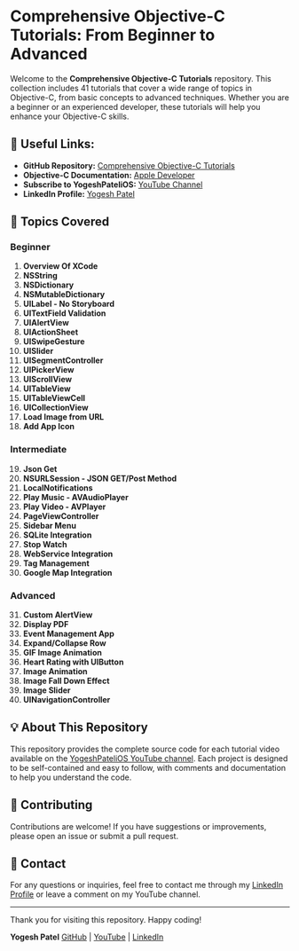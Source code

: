 # Comprehensive Objective-C Tutorials: From Beginner to Advanced

Welcome to the **Comprehensive Objective-C Tutorials** repository. This collection includes 41 tutorials that cover a wide range of topics in Objective-C, from basic concepts to advanced techniques. Whether you are a beginner or an experienced developer, these tutorials will help you enhance your Objective-C skills.

## 🔗 Useful Links:
- **GitHub Repository:** [Comprehensive Objective-C Tutorials](https://github.com/YogeshPateliOS/Objective-C-Tutorials-Beginner-to-Advanced.git)
- **Objective-C Documentation:** [Apple Developer](https://developer.apple.com/documentation/foundation?language=objc)
- **Subscribe to YogeshPateliOS:** [YouTube Channel](https://www.youtube.com/c/YogeshPateliOS)
- **LinkedIn Profile:** [Yogesh Patel](https://www.linkedin.com/in/yogeshpatelios/)

## 📁 Topics Covered

### Beginner
1. **Overview Of XCode**
2. **NSString**
3. **NSDictionary**
4. **NSMutableDictionary**
5. **UILabel - No Storyboard**
6. **UITextField Validation**
7. **UIAlertView**
8. **UIActionSheet**
9. **UISwipeGesture**
10. **UISlider**
11. **UISegmentController**
12. **UIPickerView**
13. **UIScrollView**
14. **UITableView**
15. **UITableViewCell**
16. **UICollectionView**
17. **Load Image from URL**
18. **Add App Icon**

### Intermediate
19. **Json Get**
20. **NSURLSession - JSON GET/Post Method**
21. **LocalNotifications**
22. **Play Music - AVAudioPlayer**
23. **Play Video - AVPlayer**
24. **PageViewController**
25. **Sidebar Menu**
26. **SQLite Integration**
27. **Stop Watch**
28. **WebService Integration**
29. **Tag Management**
30. **Google Map Integration**

### Advanced
31. **Custom AlertView**
32. **Display PDF**
33. **Event Management App**
34. **Expand/Collapse Row**
35. **GIF Image Animation**
36. **Heart Rating with UIButton**
37. **Image Animation**
38. **Image Fall Down Effect**
39. **Image Slider**
40. **UINavigationController**

## 💡 About This Repository

This repository provides the complete source code for each tutorial video available on the [YogeshPateliOS YouTube channel](https://www.youtube.com/c/YogeshPateliOS). Each project is designed to be self-contained and easy to follow, with comments and documentation to help you understand the code.

## 🤝 Contributing

Contributions are welcome! If you have suggestions or improvements, please open an issue or submit a pull request.

## 📧 Contact

For any questions or inquiries, feel free to contact me through my [LinkedIn Profile](https://www.linkedin.com/in/yogeshpatelios/) or leave a comment on my YouTube channel.

---

Thank you for visiting this repository. Happy coding!

**Yogesh Patel**
[GitHub](https://github.com/YogeshPateliOS) | [YouTube](https://www.youtube.com/c/YogeshPateliOS) | [LinkedIn](https://www.linkedin.com/in/yogeshpatelios/)
